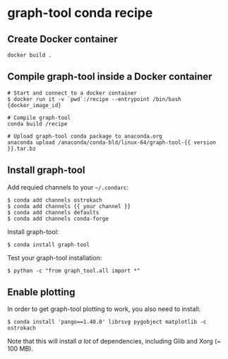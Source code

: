# graph-tool conda recipe


## Create Docker container

```
docker build .
```

## Compile graph-tool inside a Docker container

```
# Start and connect to a docker container
$ docker run it -v `pwd`:/recipe --entrypoint /bin/bash {docker_image_id}

# Compile graph-tool
conda build /recipe

# Upload graph-tool conda package to anaconda.org
anaconda upload /anaconda/conda-bld/linux-64/graph-tool-{{ version }}.tar.bz
```


## Install graph-tool

Add requied channels to your `~/.condarc`:

```
$ conda add channels ostrokach
$ conda add channels {{ your channel }}
$ conda add channels defaults
$ conda add channels conda-forge
```

Install graph-tool:

```
$ conda install graph-tool
```

Test your graph-tool installation:

```
$ python -c "from graph_tool.all import *"
```


## Enable plotting

In order to get graph-tool plotting to work, you also need to install:

```
$ conda install 'pango==1.40.0' librsvg pygobject matplotlib -c ostrokach
```

Note that this will install *a lot* of dependencies, including Glib and Xorg (~ 100 MB).

